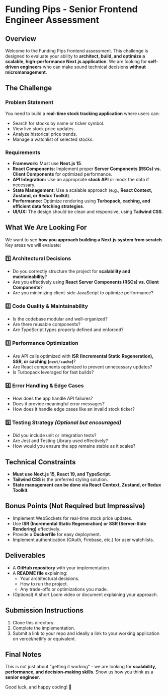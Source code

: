 # Funding Pips - Senior Frontend Engineer Assessment

## Overview

Welcome to the Funding Pips frontend assessment. This challenge is designed to evaluate your ability to **architect, build, and optimize a scalable, high-performance Next.js application**. We are looking for **self-driven engineers** who can make sound technical decisions **without micromanagement**.

## The Challenge

### Problem Statement

You need to build a **real-time stock tracking application** where users can:

- Search for stocks by name or ticker symbol.
- View live stock price updates.
- Analyze historical price trends.
- Manage a watchlist of selected stocks.

### Requirements

- **Framework:** Must use **Next.js 15**.
- **React Components:** Implement proper **Server Components (RSCs) vs. Client Components** for optimized performance.
- **API Integration:** Use an appropriate **stock API** or mock the data if necessary.
- **State Management:** Use a scalable approach (e.g., **React Context, Zustand, or Redux Toolkit**).
- **Performance:** Optimize rendering using **Turbopack, caching, and efficient data fetching strategies**.
- **UI/UX:** The design should be clean and responsive, using **Tailwind CSS**.

## What We Are Looking For

We want to see **how you approach building a Next.js system from scratch**. Key areas we will evaluate:

### 1️⃣ Architectural Decisions

- Do you correctly structure the project for **scalability and maintainability**?
- Are you effectively using **React Server Components (RSCs) vs. Client Components**?
- Are you minimizing client-side JavaScript to optimize performance?

### 2️⃣ Code Quality & Maintainability

- Is the codebase modular and well-organized?
- Are there reusable components?
- Are TypeScript types properly defined and enforced?

### 3️⃣ Performance Optimization

- Are API calls optimized with **ISR (Incremental Static Regeneration), SSR, or caching (`next/cache`)**?
- Are React components optimized to prevent unnecessary updates?
- Is Turbopack leveraged for fast builds?

### 4️⃣ Error Handling & Edge Cases

- How does the app handle API failures?
- Does it provide meaningful error messages?
- How does it handle edge cases like an invalid stock ticker?

### 5️⃣ Testing Strategy _(Optional but encouraged)_

- Did you include unit or integration tests?
- Are Jest and Testing Library used effectively?
- How would you ensure the app remains stable as it scales?

## Technical Constraints

- **Must use Next.js 15, React 19, and TypeScript**.
- **Tailwind CSS** is the preferred styling solution.
- **State management can be done via React Context, Zustand, or Redux Toolkit**.

## Bonus Points (Not Required but Impressive)

- Implement WebSockets for real-time stock price updates.
- Use **ISR (Incremental Static Regeneration) or SSR (Server-Side Rendering)** effectively.
- Provide a **Dockerfile** for easy deployment.
- Implement authentication (OAuth, Firebase, etc.) for user watchlists.

## Deliverables

- A **GitHub repository** with your implementation.
- A **README file** explaining:
  - Your architectural decisions.
  - How to run the project.
  - Any trade-offs or optimizations you made.
- (Optional) A short Loom video or document explaining your approach.

## Submission Instructions

1. Clone this directory.
2. Complete the implementation.
3. Submit a link to your repo and ideally a link to your working application on vercel/netlify or equivalent.

## Final Notes

This is not just about "getting it working" - we are looking for **scalability, performance, and decision-making skills**. Show us how you think as a **senior engineer**.

Good luck, and happy coding! 🚀
